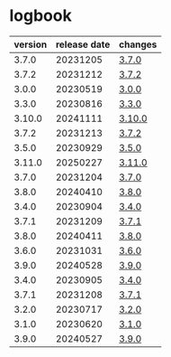 # logbook	


|version|release date|changes|
|---|---|---|
|3.7.0|20231205|[3.7.0](./3.7.0-20231205.md)|
|3.7.2|20231212|[3.7.2](./3.7.2-20231212.md)|
|3.0.0|20230519|[3.0.0](./3.0.0-20230519.md)|
|3.3.0|20230816|[3.3.0](./3.3.0-20230816.md)|
|3.10.0|20241111|[3.10.0](./3.10.0-20241111.md)|
|3.7.2|20231213|[3.7.2](./3.7.2-20231213.md)|
|3.5.0|20230929|[3.5.0](./3.5.0-20230929.md)|
|3.11.0|20250227|[3.11.0](./3.11.0-20250227.md)|
|3.7.0|20231204|[3.7.0](./3.7.0-20231204.md)|
|3.8.0|20240410|[3.8.0](./3.8.0-20240410.md)|
|3.4.0|20230904|[3.4.0](./3.4.0-20230904.md)|
|3.7.1|20231209|[3.7.1](./3.7.1-20231209.md)|
|3.8.0|20240411|[3.8.0](./3.8.0-20240411.md)|
|3.6.0|20231031|[3.6.0](./3.6.0-20231031.md)|
|3.9.0|20240528|[3.9.0](./3.9.0-20240528.md)|
|3.4.0|20230905|[3.4.0](./3.4.0-20230905.md)|
|3.7.1|20231208|[3.7.1](./3.7.1-20231208.md)|
|3.2.0|20230717|[3.2.0](./3.2.0-20230717.md)|
|3.1.0|20230620|[3.1.0](./3.1.0-20230620.md)|
|3.9.0|20240527|[3.9.0](./3.9.0-20240527.md)|
